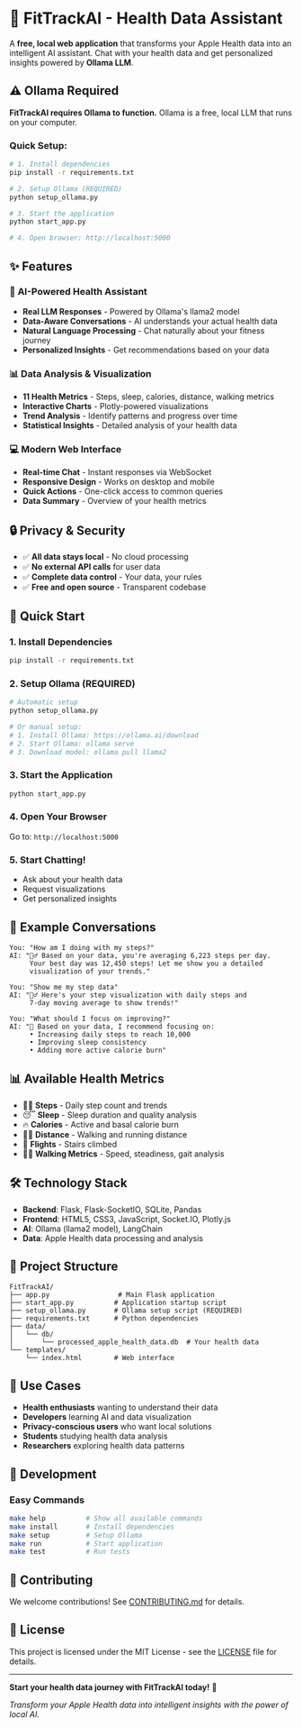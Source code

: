 # 🤖 FitTrackAI - Health Data Assistant

A **free, local web application** that transforms your Apple Health data into an intelligent AI assistant. Chat with your health data and get personalized insights powered by **Ollama LLM**.

## ⚠️ **Ollama Required**

**FitTrackAI requires Ollama to function.** Ollama is a free, local LLM that runs on your computer.

### **Quick Setup:**
```bash
# 1. Install dependencies
pip install -r requirements.txt

# 2. Setup Ollama (REQUIRED)
python setup_ollama.py

# 3. Start the application
python start_app.py

# 4. Open browser: http://localhost:5000
```

## ✨ **Features**

### 🤖 **AI-Powered Health Assistant**
- **Real LLM Responses** - Powered by Ollama's llama2 model
- **Data-Aware Conversations** - AI understands your actual health data
- **Natural Language Processing** - Chat naturally about your fitness journey
- **Personalized Insights** - Get recommendations based on your data

### 📊 **Data Analysis & Visualization**
- **11 Health Metrics** - Steps, sleep, calories, distance, walking metrics
- **Interactive Charts** - Plotly-powered visualizations
- **Trend Analysis** - Identify patterns and progress over time
- **Statistical Insights** - Detailed analysis of your health data

### 💻 **Modern Web Interface**
- **Real-time Chat** - Instant responses via WebSocket
- **Responsive Design** - Works on desktop and mobile
- **Quick Actions** - One-click access to common queries
- **Data Summary** - Overview of your health metrics

## 🔒 **Privacy & Security**

- ✅ **All data stays local** - No cloud processing
- ✅ **No external API calls** for user data
- ✅ **Complete data control** - Your data, your rules
- ✅ **Free and open source** - Transparent codebase

## 🚀 **Quick Start**

### **1. Install Dependencies**
```bash
pip install -r requirements.txt
```

### **2. Setup Ollama (REQUIRED)**
```bash
# Automatic setup
python setup_ollama.py

# Or manual setup:
# 1. Install Ollama: https://ollama.ai/download
# 2. Start Ollama: ollama serve
# 3. Download model: ollama pull llama2
```

### **3. Start the Application**
```bash
python start_app.py
```

### **4. Open Your Browser**
Go to: `http://localhost:5000`

### **5. Start Chatting!**
- Ask about your health data
- Request visualizations
- Get personalized insights

## 💬 **Example Conversations**

```
You: "How am I doing with my steps?"
AI: "🚶‍♂️ Based on your data, you're averaging 6,223 steps per day. 
     Your best day was 12,450 steps! Let me show you a detailed 
     visualization of your trends."

You: "Show me my step data"
AI: "🚶‍♂️ Here's your step visualization with daily steps and 
     7-day moving average to show trends!"

You: "What should I focus on improving?"
AI: "🎯 Based on your data, I recommend focusing on:
     • Increasing daily steps to reach 10,000
     • Improving sleep consistency
     • Adding more active calorie burn"
```

## 📊 **Available Health Metrics**

- 🚶‍♂️ **Steps** - Daily step count and trends
- 😴 **Sleep** - Sleep duration and quality analysis
- 🔥 **Calories** - Active and basal calorie burn
- 🏃‍♂️ **Distance** - Walking and running distance
- 🏢 **Flights** - Stairs climbed
- 🚶‍♀️ **Walking Metrics** - Speed, steadiness, gait analysis

## 🛠️ **Technology Stack**

- **Backend**: Flask, Flask-SocketIO, SQLite, Pandas
- **Frontend**: HTML5, CSS3, JavaScript, Socket.IO, Plotly.js
- **AI**: Ollama (llama2 model), LangChain
- **Data**: Apple Health data processing and analysis

## 📁 **Project Structure**

```
FitTrackAI/
├── app.py                 # Main Flask application
├── start_app.py          # Application startup script
├── setup_ollama.py       # Ollama setup script (REQUIRED)
├── requirements.txt      # Python dependencies
├── data/
│   └── db/
│       └── processed_apple_health_data.db  # Your health data
└── templates/
    └── index.html        # Web interface
```

## 🎯 **Use Cases**

- **Health enthusiasts** wanting to understand their data
- **Developers** learning AI and data visualization
- **Privacy-conscious users** who want local solutions
- **Students** studying health data analysis
- **Researchers** exploring health data patterns

## 🚀 **Development**

### **Easy Commands**
```bash
make help          # Show all available commands
make install       # Install dependencies
make setup         # Setup Ollama
make run           # Start application
make test          # Run tests
```

## 🤝 **Contributing**

We welcome contributions! See [CONTRIBUTING.md](CONTRIBUTING.md) for details.

## 📄 **License**

This project is licensed under the MIT License - see the [LICENSE](LICENSE) file for details.

---

**Start your health data journey with FitTrackAI today!** 🚀

*Transform your Apple Health data into intelligent insights with the power of local AI.* 